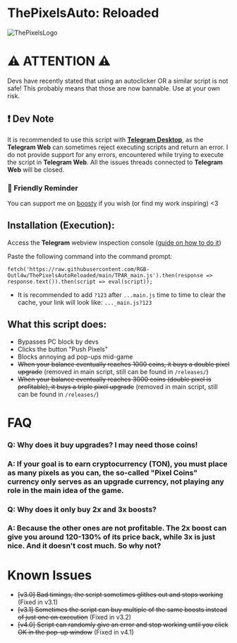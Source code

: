 # ThePixelsAuto: Reloaded
![ThePixelsLogo](https://mirror.xyz/_next/image?url=https%3A%2F%2Fimages.mirror-media.xyz%2Fpublication-images%2FmeaTxrGmWq8Yt_3FTIsoH.png&w=3840&q=75)

# ⚠️ ATTENTION ⚠️
Devs have recently stated that using an autoclicker OR a similar script is not safe! This probably means that those are now bannable. Use at your own risk.

## ❗ Dev Note
It is recommended to use this script with [**Telegram Desktop**](https://desktop.telegram.org/), as the **Telegram Web** can sometimes reject executing scripts and return an error. I do not provide support for any errors, encountered while trying to execute the script in **Telegram Web**. All the issues threads connected to **Telegram Web** will be closed.

### 💖 Friendly Reminder
You can support me on [boosty](https://boosty.to/rgboutlaw) if you wish (or find my work inspiring) <3

## Installation (Execution):
Access the **Telegram** webview inspection console ([guide on how to do it](https://telegra.ph/How-to-open-webview-inspecting-window-console-03-23))

Paste the following command into the command prompt:

```fetch('https://raw.githubusercontent.com/RGB-Outl4w/ThePixelsAutoReloaded/main/TPAR_main.js').then(response => response.text()).then(script => eval(script));```

* It is recommended to add `?123` after `...main.js` time to time to clear the cache, your link will look like: `..._main.js?123`

## What this script does:
* Bypasses PC block by devs
* Clicks the button "Push Pixels"
* Blocks annoying ad pop-ups mid-game
* ~~When your balance eventually reaches 1000 coins, it buys a double pixel upgrade~~ (removed in main script, still can be found in `/releases/`)
* ~~When your balance eventually reaches 3000 coins (double pixel is profitable), it buys a triple pixel upgrade~~ (removed in main script, still can be found in `/releases/`)

# FAQ

### Q: Why does it buy upgrades? I may need those coins!
### A: If your goal is to earn cryptocurrency (TON), you must place as many pixels as you can, the so-called "Pixel Coins" currency only serves as an upgrade currency, not playing any role in the main idea of the game.

### Q: Why does it only buy 2x and 3x boosts?
### A: Because the other ones are not profitable. The 2x boost can give you around 120-130% of its price back, while 3x is just nice. And it doesn't cost much. So why not?

# Known Issues
* ~~[v3.0] Bad timings, the script sometimes glithes out and stops working~~ (Fixed in v3.1)
* ~~[v3.1] Sometimes the script can buy multiple of the same boosts instead of just one on execution~~ (Fixed in v3.2)
* ~~[v4.0] Script can randomly give an error and stop working until you click OK in the pop-up window~~ (Fixed in v4.1)
